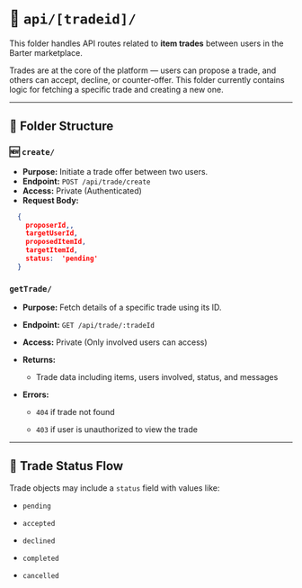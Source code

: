 
# 🔁 `api/[tradeid]/`

This folder handles API routes related to **item trades** between users in the Barter marketplace.

Trades are at the core of the platform — users can propose a trade, and others can accept, decline, or counter-offer. This folder currently contains logic for fetching a specific trade and creating a new one.

---

## 📁 Folder Structure

### 🆕 `create/`
- **Purpose:** Initiate a trade offer between two users.
- **Endpoint:** `POST /api/trade/create`
- **Access:** Private (Authenticated)
- **Request Body:**
```json
  {
    proposerId,,
    targetUserId,
    proposedItemId,
    targetItemId,
    status:  'pending'
  }
```

### `getTrade/`

-   **Purpose:** Fetch details of a specific trade using its ID.
    
-   **Endpoint:** `GET /api/trade/:tradeId`
    
-   **Access:** Private (Only involved users can access)
    
-   **Returns:**
    
    -   Trade data including items, users involved, status, and messages
        
-   **Errors:**
    
    -   `404` if trade not found
        
    -   `403` if user is unauthorized to view the trade
        

----------

## 📌 Trade Status Flow

Trade objects may include a `status` field with values like:

-   `pending`
    
-   `accepted`
    
-   `declined`
    
-   `completed`
    
-   `cancelled`